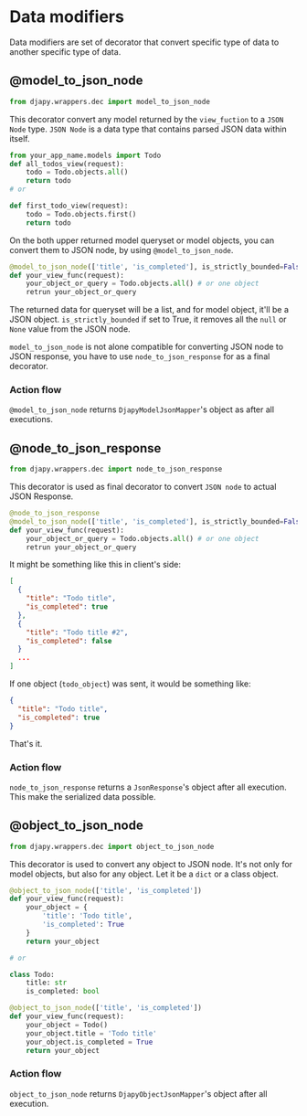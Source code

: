 # Data modifiers

Data modifiers are set of decorator that convert specific type
of data to another specific type of data.

## @model_to_json_node

```python
from djapy.wrappers.dec import model_to_json_node
```

This decorator convert any model returned by the `view_fuction` to 
a `JSON Node` type. `JSON Node` is a data type that contains 
parsed JSON data within itself.

```python
from your_app_name.models import Todo
def all_todos_view(request):
    todo = Todo.objects.all()
    return todo
# or

def first_todo_view(request):
    todo = Todo.objects.first()
    return todo
```

On the both upper returned model queryset or model objects, you can
convert them to JSON node, by using `@model_to_json_node`.

```python
@model_to_json_node(['title', 'is_completed'], is_strictly_bounded=False)
def your_view_func(request):
    your_object_or_query = Todo.objects.all() # or one object
    retrun your_object_or_query
```

The returned data for queryset will be a list, and for model object, it'll
be a JSON object. `is_strictly_bounded` if set to True, it removes all
the `null` or `None` value from the JSON node.

`model_to_json_node` is not alone compatible for converting JSON node to
JSON response, you have to use `node_to_json_response` for as a final decorator.

### Action flow

`@model_to_json_node` returns `DjapyModelJsonMapper`'s object as after all executions.

## @node_to_json_response

```python
from djapy.wrappers.dec import node_to_json_response
```

This decorator is used as final decorator to convert `JSON node` to actual JSON Response.

```python
@node_to_json_response
@model_to_json_node(['title', 'is_completed'], is_strictly_bounded=False)
def your_view_func(request):
    your_object_or_query = Todo.objects.all() # or one object
    retrun your_object_or_query
```

It might be something like this in client's side:

```json
[
  {
    "title": "Todo title",
    "is_completed": true
  },
  {
    "title": "Todo title #2",
    "is_completed": false
  }
  ...
]
```
If one object (`todo_object`) was sent, it would be something like:
```json
{
  "title": "Todo title",
  "is_completed": true
}
```
That's it. 

### Action flow

`node_to_json_response` returns a `JsonResponse`'s object after all execution. This make
the serialized data possible.

## @object_to_json_node

```python
from djapy.wrappers.dec import object_to_json_node
```

This decorator is used to convert any object to JSON node. It's not only for model
objects, but also for any object. Let it be a `dict` or a class object.

```python
@object_to_json_node(['title', 'is_completed'])
def your_view_func(request):
    your_object = {
        'title': 'Todo title',
        'is_completed': True
    }
    return your_object

# or

class Todo:
    title: str
    is_completed: bool

@object_to_json_node(['title', 'is_completed'])
def your_view_func(request):
    your_object = Todo()
    your_object.title = 'Todo title'
    your_object.is_completed = True
    return your_object
```

### Action flow

`object_to_json_node` returns `DjapyObjectJsonMapper`'s object after all execution.